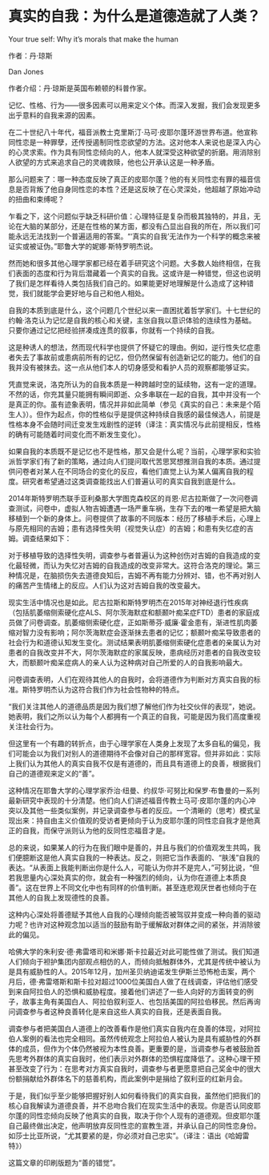 # 真实的自我：为什么是道德造就了人类？

Your true self: Why it’s morals that make the human

作者：丹·琼斯

Dan Jones

作者介绍：丹·琼斯是英国布赖顿的科普作家。

记忆、性格、行为——很多因素可以用来定义个体。而深入发掘，我们会发现更多出乎意料的自我来源的因素。

在二十世纪八十年代，福音派教士克里斯汀·马可·皮耶尔蓬环游世界布道。他宣称同性恋是一种罪孽，还传授遏制同性恋欲望的方法。这对他本人来说也是深入内心的心灵求索。作为具有同性恋倾向的人，他本人就深受这种欲望的折磨。用消除别人欲望的方式来追求自己的灵魂救赎，他也公开承认这是一种矛盾。

那么问题来了：哪一种态度反映了真正的皮耶尔蓬？他的有关同性恋有罪的福音信息是否背叛了他自身同性恋的本性？还是这反映了在心灵深处，他超越了原始冲动的扭曲和束缚呢？

乍看之下，这个问题似乎缺乏科研价值：心理特征是复杂而极其独特的，并且，无论在大脑的某部分，还是在性格的某方面，都没有凸显出自我的所在，所以我们可能永远无法找到一个普遍适用的答案。“‘真实的自我’无法作为一个科学的概念来被证实或被证伪。”耶鲁大学的妮娜·斯特罗明杰说。

然而她和很多其他心理学家都已经在着手研究这个问题。大多数人始终相信，在我们表面的态度和行为背后潜藏着一个真实的自我。这或许是一种错觉，但这也说明了我们是怎样看待人类包括我们自己的。如果能更好地理解是什么造成了这种错觉，我们就能学会更好地与自己和他人相处。

自我的本质到底是什么，这个问题几个世纪以来一直困扰着哲学家们。十七世纪的约翰·洛克认为记忆是自我的核心和关键，主张自我以意识体验的连续性为基础。只要你通过记忆把经验拼凑成连贯的叙事，你就有一个持续的自我。

这是种诱人的想法，然而现代科学也提供了怀疑它的理由。例如，逆行性失忆症患者失去了事故前或患病前所有的记忆，但仍然保留有创造新记忆的能力。他们的自我并没有被抹去。这一点从他们本人的切身感受和看护人员的观察都能够证实。

凭直觉来说，洛克所认为的自我本质是一种跨越时空的延续物，这有一定的道理。不然的话，你充其量只能拥有瞬间即逝、众多串联在一起的自我，其中并没有一个是真正的你。虽有迹象表明，情况并非如此简单（参见《真实的自己：未来是个陌生人》）。但作为起点，你的性格似乎是提供这种持续自我感的最佳候选人，前提是性格本身不会随时间迁变发生戏剧性的逆转（译注：真实情况与此前提相反，性格的确有可能随着时间变化而不断发生变化）。

如果自我的本质既不是记忆也不是性格，那又会是什么呢？当前，心理学家和实验派哲学家们有了新的策略，通过向人们提问取代苦思冥想推测自我的本质。通过提供问卷者对某人在不同场合的变化的反应，看他们直觉上认为某人偏离自我的程度。研究者希望通过这类调查能找出人们普遍认可的真实自我到底是什么。

2014年斯特罗明杰联手亚利桑那大学图克森校区的肖恩·尼古拉斯做了一次问卷调查测试，问卷中，虚拟人物吉姆遭遇一场严重车祸，生存下去的唯一希望是把大脑移植到一个新的身体上。问卷提供了故事的不同版本：经历了移植手术后，心理上与原先相同的吉姆；患有选择性失明（视觉失认症）的吉姆；和患有失忆症的吉姆。调查结果如下：

对于移植导致的选择性失明，调查参与者普遍认为这种创伤对吉姆的自我造成的变化最轻微，而认为失忆对吉姆的自我造成的改变非常大。这符合洛克的理论。第三种情况是，在脑损伤失去道德良知后，吉姆不再有能力分辨对、错，也不再对别人的痛苦产生情绪上的反应。人们认为这对吉姆自我的改变最大。

现实生活中情况也是如此。尼古拉斯和斯特罗明杰在2015年对神经退行性疾病（包括肌萎缩侧索硬化症ALS、阿尔茨海默症和额颞叶痴呆症FTD）患者的家庭成员做了问卷调查。肌萎缩侧索硬化症，正如斯蒂芬·威廉·霍金患有，渐进性肌肉萎缩对智力没有影响；阿尔茨海默症会逐渐抹去患者的记忆；额颞叶痴呆导致患者的社会行为和道德认知发生变化。测试结果表明肌萎缩侧索硬化症患者的亲属认为对患者的自我改变并不大，阿尔茨海默症的家属反映，患病经历对患者的自我改变较大，而额颞叶痴呆症病人的亲人认为这种病对自己所爱的人的自我影响最大。

问卷调查表明，人们在观待其他人的自我时，会将道德作为判断对方真实自我的标准。斯特罗明杰认为这符合我们作为社会性物种的特点。

“我们关注其他人的道德品质是因为我们想了解他们作为社交伙伴的表现”，她说。她表明，我们之所以认为每个人都拥有一个真正的自我，可能是因为我们高度重视关注社会行为。

但这里有一个有趣的转折点，由于心理学家在人类身上发现了太多自私的偏见，我们可能会以为我们对别人的道德期待不会像对自己的那样宽容。但并非如此：实际上我们认为其他人的真实自我不仅是有道德的，而且具有道德上的良善，根据我们自己的道德观来定义的“善”。

这种情况在耶鲁大学的心理学家乔治·纽曼、约叔华·可努比和保罗·布鲁曼的一系列最新研究中表现的十分清楚。他们向人们讲述福音传教士马可·皮耶尔蓬的内心冲突以及其他一些类似案例，并记录调查参与者的反应。一个清晰的（思考）模式呈现出来：持自由主义价值观的受访者更倾向于认为皮耶尔蓬的同性恋自我才是他真正的自我，而保守派则认为他的反同性恋福音才是。

总的来说，如果某人的行为在我们眼中是善的，并且与我们的价值观发生共鸣，我们便臆断这是他人真实自我的一种表达。反之，则把它当作表面的、“肤浅”自我的表达。“从表面上我能判断出你是什么人，可能认为你并不是完人，”可努比说，“但若我思量内心深处真实的你，就会有一种强烈的倾向，认为你在道德上本质良善”。这在世界上不同文化中也有同样的价值判断。甚至连悲观厌世者也倾向于在其他人的自我上发现德性的良善。

这种内心深处将善德赋予其他人自我的心理倾向能否被驾驭并变成一种向善的驱动力呢？也许对这种观念加以适当的鼓励有助于缓解敌对群体之间的紧张，并消除彼此的偏见。

哈佛大学的朱利安·德·弗雷塔司和米娜·斯卡拉最近对此可能性做了测试。我们知道人们倾向于袒护集团内部观点相仿的人，而倾向抵触群体外，尤其是传统中被认为是具有威胁性的人。2015年12月，加州圣贝纳迪诺发生伊斯兰恐怖枪击案，两个月后，德·弗雷塔斯和斯卡拉对超过1000位美国白人做了在线调查，评估他们感受到来自阿拉伯人的恐惧和威胁程度。接着他们讲述了一些人向好的方面转变的例子，故事主角有美国白人、阿拉伯叙利亚人、也包括美国的阿拉伯移民。然后再询问调查参与者这种良善转化是来自这些人真实的自我，还是表面自我。

调查参与者把美国白人道德上的改善看作是他们真实自我内在良善的体现，对阿拉伯人案例的看法也完全相同。虽然传统观念上阿拉伯人被认为是具有威胁性的外群体的成员，但作为个体仍然被视为本性良善。更重要的是，当调查参与者被鼓励首先思考外群体的真实自我时，他们表示对外群体的恐惧程度降低了。这种心理干预甚至改变了行为：在思考对方真实自我时，调查参与者更愿意把自己奖金中的很大份额捐献给外群体名下的慈善机构，而此案例中是捐给了叙利亚的红新月会。

于是，我们似乎至少能够把握好别人如何看待我们的真实自我，虽然他们把我们的核心自我解读为道德良善，并不总吻合我们在现实生活中的表现。你是否认同皮耶尔蓬的同性恋倾向反映了他真实的自我，取决于你个人现有的道德观。但皮耶尔蓬自己最终做出决定，他声明放弃反同性恋的宣教生涯，并承认自己的同性恋身份。如莎士比亚所说，“尤其要紧的是，你必须对自己忠实”。（译注：语出《哈姆雷特》）

这篇文章的印刷版题为“善的错觉”。

